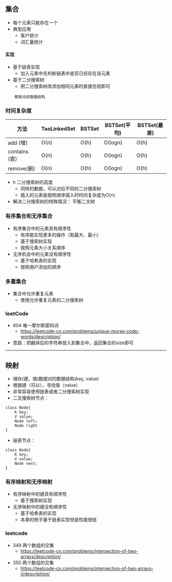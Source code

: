 
## 集合
- 每个元素只能存在一个
- 典型应用
    - 客户统计
    - 词汇量统计

#### 实现
- 基于链表实现
    - 加入元素中先判断链表中是否已经存在该元素
- 基于二分搜索树
    - 把二分搜索树改添加相同元素时直接忽视即可
    
```
    都是动态数据结构
```

### 时间复杂度

方法 | TaoLinkedSet | BSTSet | BSTSet(平均) | BSTSet(最差)
---|---|---|---|---
add (增) | O(n) | O(h) | O(logn) | O(h)
contains (查) | O(n) | O(h) | O(logn) | O(h)
remove(删) | O(n) | O(h) | O(logn) | O(h)

- h 二分搜索树的高度
    - 同样的数据，可以对应不同的二分搜索树
    - 插入的元素是按照顺序插入时时间复杂度为O(n)
- 解决二分搜索树的特殊情况： 平衡二叉树

### 有序集合和无序集合
- 有序集合中的元素具有顺序性
    - 有序能实现更多的操作（取最大、最小）
    - 基于搜索树实现
    - 按照元素大小关系顺序
- 无序机会中的元素没有顺序性
    - 基于哈希表的实现
    - 按照用户添加的顺序
    
### 多重集合
- 集合中允许重复元素
    - 使用允许重复元素的二分搜索树
    
### leetCode 
- 804 唯一摩尔斯密码词
    - https://leetcode-cn.com/problems/unique-morse-code-words/description/
- 思路：把翻译后的字符串放入到集合中，返回集合的size即可

---

## 映射
- 储存(键，值)数据对的数据结构(key, value)
- 根据键（可以），寻找值（value）
- 非常容易使用链表或者二分搜索树实现
- 二叉搜索树节点：
``` 
class Node{
    K key;
    V value;
    Node left;
    Node right
}
 ```
- 链表节点：
 ``` 
 class Node{
     K key;
     V value;
     Node next;
 }
  ```

### 有序映射和无序映射
- 有序映射中的键具有顺序性
    - 基于搜索树实现
- 无序映射中的键没有顺序性
    - 基于哈希表的实现
    - 本章的例子基于链表实现但是性能很低
    
### leetcode
- 349 两个数组的交集
    - https://leetcode-cn.com/problems/intersection-of-two-arrays/description/
- 350 两个数组的交集
    - https://leetcode-cn.com/problems/intersection-of-two-arrays-ii/description/
   
